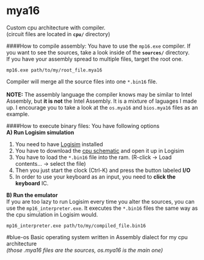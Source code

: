 # mya16
Custom cpu architecture with compiler. <br>
(circuit files are located in **`cpu/`** directory)

####How to compile assembly:
You have to use the `mp16.exe` compiler. If you want to see the sources, take a look inside of the **`sources/`** directory. <br>
If you have your assembly spread to multiple files, target the root one.
```
mp16.exe path/to/my/root_file.mya16
```
Compiler will merge all the source files into one `*.bin16` file.<br><br>
**NOTE:** The assembly language the compiler knows may be similar to Intel Assembly, but **it is not** the Intel Assembly. It is a mixture of laguages I made up. I encourage you to take a look at the `os.mya16` and `bios.mya16` files as an example.
<br>

####How to execute binary files:
You have following options <br>
**A) Run Logisim simulation** <br>
 1. You need to have [Logisim][1] installed
 2. You have to download the [cpu schematic][2] and open it up in Logisim
 3. You have to load the `*.bin16` file into the ram. (R-click -> Load contents... -> select the file)
 4. Then you just start the clock (Ctrl-K) and press the button labeled **I/O**
 5. In order to use your keyboard as an input, you need to **click the keyboard** IC.

**B) Run the emulator** <br>
If you are too lazy to run Logisim every time you alter the sources, you can use the `mp16_interpreter.exe`. It executes the `*.bin16` files the same way as the cpu simulation in Logisim would.
```
mp16_interpreter.exe path/to/my/compiled_file.bin16
```

[1]: http://www.cburch.com/logisim/
[2]: https://github.com/Muph0/mya16/blob/master/cpu/CPU-16IR.circ

#blue-os
Basic operating system written in Assembly dialect for my cpu architecture <br>
*(those .mya16 files are the sources, os.mya16 is the main one)*
